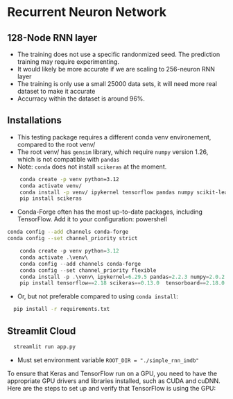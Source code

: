 # Recurrent Neuron Network

## 128-Node RNN layer

- The training does not use a specific randonmized seed. The prediction training may require experimenting.
- It would likely be more accurate if we are scaling to 256-neuron RNN layer
- The training is only use a small 25000 data sets, it will need more real dataset to make it accurate
- Accurracy within the dataset is around 96%.

## Installations

- This testing package requires a different conda venv environement, compared to the root venv/
- The root venv/ has `gensim` library, which require `numpy` version 1.26, which is not compatible with `pandas`
- Note: `conda` does not install `scikeras` at the moment.

```zsh
    conda create -p venv python=3.12
    conda activate venv/
    conda install -p venv/ ipykernel tensorflow pandas numpy scikit-learn tensorboard matplotlib streamlit
    pip install scikeras
```

- Conda-Forge often has the most up-to-date packages, including TensorFlow. Add it to your configuration:
  powershell

```bash
conda config --add channels conda-forge
conda config --set channel_priority strict
```

```powershell
    conda create -p venv python=3.12
    conda activate .\venv\
    conda config --add channels conda-forge
    conda config --set channel_priority flexible
    conda install -p .\venv\ ipykernel=6.29.5 pandas=2.2.3 numpy=2.0.2 scikit-learn=1.5.1 matplotlib=3.9.2 streamlit==1.40.1
    pip install tensorflow==2.18 scikeras==0.13.0  tensorboard==2.18.0
```

- Or, but not preferable compared to using `conda install`:

```zsh
  pip install -r requirements.txt
```

## Streamlit Cloud

```bash
  streamlit run app.py
```

- Must set environment variable `ROOT_DIR = "./simple_rnn_imdb"`

To ensure that Keras and TensorFlow run on a GPU, you need to have the appropriate GPU drivers and libraries installed, such as CUDA and cuDNN. Here are the steps to set up and verify that TensorFlow is using the GPU:
